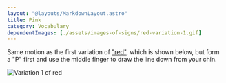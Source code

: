```yaml
---
layout: "@layouts/MarkdownLayout.astro"
title: Pink
category: Vocabulary
dependentImages: [./assets/images-of-signs/red-variation-1.gif]
---
```


Same motion as the first variation of ["red"](./red#variation-1),
which is shown below,
but form a "P" first and
use the middle finger to draw the line down from your chin.

![Variation 1 of red](@signs/red-variation-1.gif)
